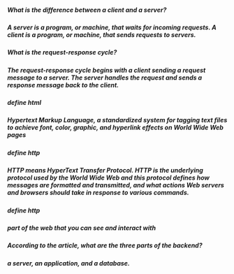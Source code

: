 

<h5>What is the difference between a client and a server?<h5>

<p>A server is a program, or machine, that waits for incoming requests. A client is a program, or machine, that sends requests to servers.<p>




<h5>What is the request-response cycle?<h5>

<p>The request-response cycle begins with a client sending a request message to a server. The server handles the request and sends a response message back to the client.<p>





<h5>define html<h5>

<p>Hypertext Markup Language, a standardized system for tagging text files to achieve font, color, graphic, and hyperlink effects on World Wide Web pages<p>





<h5>define http<h5>

<p>HTTP means HyperText Transfer Protocol. HTTP is the underlying protocol used by the World Wide Web and this protocol defines how messages are formatted and transmitted, and what actions Web servers and browsers should take in response to various commands.<p>





<h5>define http<h5>

<p>part of the web that you can see and interact with<p>






<h5>According to the article, what are the three parts of the backend?<h5>


<p>a server, an application, and a database.<p>












